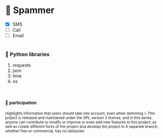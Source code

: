 <div align="left">
    <h1>📲 Spammer</h1>
    
- [x] SMS
- [ ] Call
- [ ] Email
<br><br>
<h3>📘 Python libraries</h3>
<ol>
    <li>requests</li>
    <li>json</li>
    <li>time</li>
    <li>os</li>
</ol>
<br>
<h4> 🤝  participation</h4>
<sub>Highlights information that users should take into account, even when skimming.> This project is released and maintained under the GPL version 3 license, and in this sense, anyone can contribute to modify or improve or even add new features to this project, as well as create different forks of the project and develop the project in A separate branch, whether free or commercial, has no obstacles</sub>
</div>
